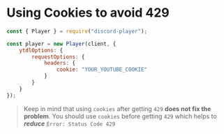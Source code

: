 # Using Cookies to avoid 429

```js
const { Player } = require("discord-player");

const player = new Player(client, {
    ytdlOptions: {
        requestOptions: {
            headers: {
                cookie: "YOUR_YOUTUBE_COOKIE"
            }
        }
    }
});
```

> Keep in mind that using `cookies` after getting `429` **does not fix the problem**.
> You should use `cookies` before getting `429` which helps to **_reduce_** `Error: Status Code 429`